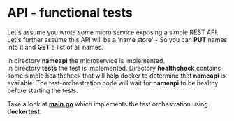 # API - functional tests

Let's assume you wrote some micro service exposing a simple REST API.  
Let's further assume this API will be a 'name store' - So you can **PUT** names into it and **GET** a list of all names.  

in directory **nameapi** the microservice is implemented.  
In directory **tests** the test is implemented.
Directory **healthcheck** contains some simple healthcheck that will help docker to determine that **nameapi** is available.
The test-orchestration code will wait for **nameapi** to be healthy before starting the tests.   

Take a look at **[main.go](main.go)** which implements the test orchestration using **dockertest**.

